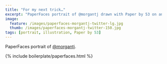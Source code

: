```yaml
---
title: "For my next trick…"
excerpt: "PaperFaces portrait of @morgantj drawn with Paper by 53 on an iPad."
image: 
  feature: /images/paperfaces-morgantj-twitter-lg.jpg
  thumb: /images/paperfaces-morgantj-twitter-150.jpg
tags: [portrait, illustration, Paper by 53]
---
```


PaperFaces portrait of [@morgantj](http://twitter.com/morgantj).

{% include boilerplate/paperfaces.html %}